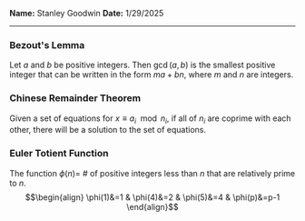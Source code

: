 **Name:** Stanley Goodwin
**Date:** 1/29/2025

---
### Bezout's Lemma
Let $a$ and $b$ be positive integers. Then $\gcd(a,b)$ is the smallest positive integer that can be written in the form $ma+bn$, where $m$ and $n$ are integers.

### Chinese Remainder Theorem
Given a set of equations for $x\equiv a_i\mod n_i$, if all of $n_i$ are coprime with each other, there will be a solution to the set of equations.

### Euler Totient Function
The function $\phi(n)=$ # of positive integers less than $n$ that are relatively prime to $n$.
$$\begin{align}
\phi(1)&=1 & \phi(4)&=2 & \phi(5)&=4 & \phi(p)&=p-1
\end{align}$$
